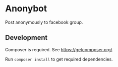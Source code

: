 # Anonybot
Post anonymously to facebook group.

## Development
Composer is required. See https://getcomposer.org/.

Run `composer install` to get required dependencies.
